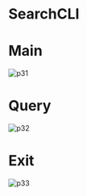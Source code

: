 # SearchCLI

# Main
![p31](https://github.com/Rishi-Mohan/SearchCLI/assets/53253985/9f34490a-f4ab-4d53-86fd-f0df6caa6c0e)

# Query
![p32](https://github.com/Rishi-Mohan/SearchCLI/assets/53253985/2631da28-5bc5-4e78-ad97-d809bca2044a)

# Exit
![p33](https://github.com/Rishi-Mohan/SearchCLI/assets/53253985/1973a487-4d96-46c4-9c93-78b5ccd27f9d)
